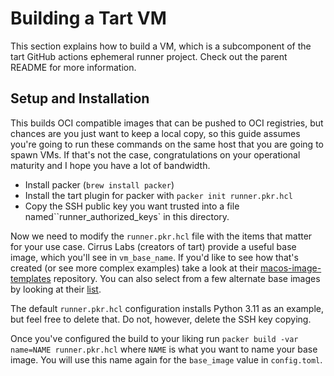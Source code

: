 # Building a Tart VM
This section explains how to build a VM, which is a subcomponent of the tart GitHub actions ephemeral runner project. Check out the parent README for more information.

## Setup and Installation
This builds OCI compatible images that can be pushed to OCI registries, but chances are you just want to keep a local copy, so this guide assumes you're going to run these commands on the same host that you are going to spawn VMs. If that's not the case, congratulations on your operational maturity and I hope you have a lot of bandwidth.

* Install packer (`brew install packer`)
* Install the tart plugin for packer with `packer init runner.pkr.hcl`
* Copy the SSH public key you want trusted into a file named``runner_authorized_keys` in this directory.

Now we need to modify the `runner.pkr.hcl` file with the items that matter for your use case. Cirrus Labs (creators of tart) provide a useful base image, which you'll see in `vm_base_name`. If you'd like to see how that's created (or see more complex examples) take a look at their [macos-image-templates](https://github.com/cirruslabs/macos-image-templates) repository. You can also select from a few alternate base images by looking at their [list](https://github.com/orgs/cirruslabs/packages?tab=packages&q=macos-).

The default `runner.pkr.hcl` configuration installs Python 3.11 as an example, but feel free to delete that. Do not, however, delete the SSH key copying.

Once you've configured the build to your liking run `packer build -var name=NAME runner.pkr.hcl` where `NAME` is what you want to name your base image. You will use this name again for the `base_image` value in `config.toml`.

